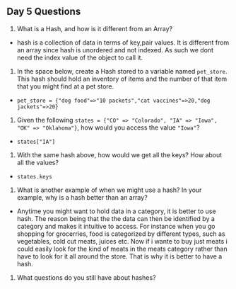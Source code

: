 ## Day 5 Questions

1. What is a Hash, and how is it different from an Array?  
* hash is a collection of data in terms of key,pair values. It is different from an array since hash is unordered and not indexed. As such we dont need the index value of the object to call it.

1. In the space below, create a Hash stored to a variable named `pet_store`.  This hash should hold an inventory of items and the number of that item that you might find at a pet store.  
* `pet_store = {"dog food"=>"10 packets","cat vaccines"=>20,"dog jackets"=>20}`

1. Given the following `states = {"CO" => "Colorado", "IA" => "Iowa", "OK" => "Oklahoma"}`, how would you access the value `"Iowa"`?  
* `states["IA"]`

1. With the same hash above, how would we get all the keys?  How about all the values?  
* `states.keys`

1. What is another example of when we might use a hash?  In your example, why is a hash better than an array?  
* Anytime you might want to hold data in a category, it is better to use hash. The reason being that the the data can then be identified by a category and makes it intuitive to access. For instance when you go shopping for grocerries, food is categorized by different types, such as vegetables, cold cut meats, juices etc. Now if i wante to buy just meats i could easily look for the kind of meats in the meats category rather than have to look for it all around the store. That is why it is better to have a hash.

1. What questions do you still have about hashes?

